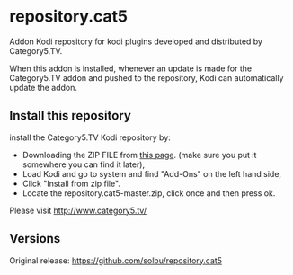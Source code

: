 # repository.cat5
Addon Kodi repository for kodi plugins developed and distributed by Category5.TV.

When this addon is installed, whenever an update is made for the Category5.TV addon and pushed to the repository,
Kodi can automatically update the addon.

## Install this repository

install the Category5.TV Kodi repository by:

* Downloading the ZIP FILE from [this page](http://www.solbu.net/cat5-repo/repository.cat5/).
  (make sure you put it somewhere you can find it later),
* Load Kodi and go to system and find "Add-Ons" on the left hand side,
* Click "Install from zip file".
* Locate the repository.cat5-master.zip, click once and then press ok.

Please visit http://www.category5.tv/

## Versions

Original release: https://github.com/solbu/repository.cat5
